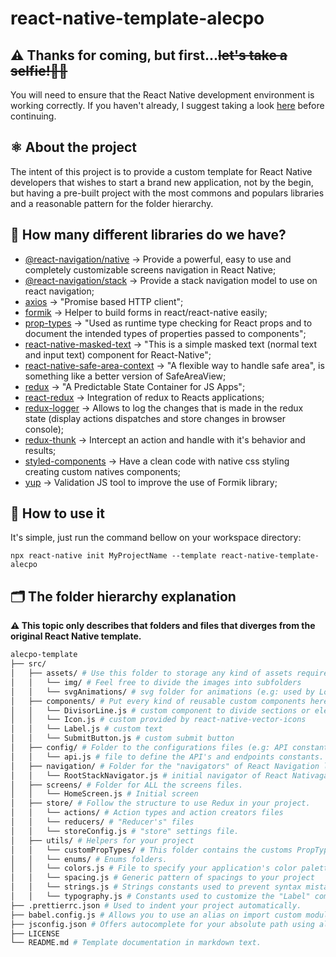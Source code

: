 
# react-native-template-alecpo

## ⚠️ Thanks for coming, but first...~~let's take a selfie!🤳🏻~~
You will need to ensure that the React Native development environment is working correctly. If you haven't already, I suggest taking a look [here](https://reactnative.dev/docs/environment-setup) before continuing.

## ⚛️ About the project 
The intent of this project is to provide a custom template for React Native developers that wishes to start a brand new application, not by the begin, but having a pre-built project with the most commons and populars libraries and a reasonable pattern for the folder hierarchy.

## 🤔 How many different libraries do we have?

 - [@react-navigation/native](https://reactnavigation.org/docs/getting-started) → Provide a powerful, easy to use and completely customizable screens navigation in React Native;
 - [@react-navigation/stack](https://reactnavigation.org/docs/stack-navigator) → Provide a stack navigation model to use on react navigation;
 - [axios](https://github.com/axios/axios) → "Promise based HTTP client";
 - [formik](https://jaredpalmer.com/formik/docs/guides/react-native) → Helper to build forms in react/react-native easily;
 - [prop-types](https://www.npmjs.com/package/prop-types) → "Used as runtime type checking for React props and to document the intended types of properties passed to components";
 - [react-native-masked-text](https://github.com/benhurott/react-native-masked-text) → "This is a simple masked text (normal text and input text) component for React-Native";
 - [react-native-safe-area-context](https://github.com/th3rdwave/react-native-safe-area-context) → "A flexible way to handle safe area", is something like a better version of SafeAreaView;
 - [redux](https://redux.js.org/) →  "A Predictable State Container for JS Apps";
 - [react-redux](https://redux.js.org/basics/usage-with-react) → Integration of redux to Reacts applications;
 - [redux-logger](https://github.com/LogRocket/redux-logger) → Allows to log the changes that is made in the redux state (display actions dispatches and store changes in browser console);
 - [redux-thunk](https://github.com/reduxjs/redux-thunk) → Intercept an action and handle with it's behavior and results;
 - [styled-components](https://styled-components.com/) → Have a clean code with native css styling creating custom natives components;
 - [yup](https://github.com/jquense/yup) → Validation JS tool to improve the use of Formik library;
 
 ## 🙏 How to use it
 It's simple, just run the command bellow on your workspace directory:

    npx react-native init MyProjectName --template react-native-template-alecpo

## 🗂 The folder hierarchy explanation

**⚠️ This topic only describes that folders and files that diverges from the original React Native template.**

 ```bash
alecpo-template
├── src/
│   ├── assets/ # Use this folder to storage any kind of assets required by your app
│   │   └── img/ # Feel free to divide the images into subfolders 
│   │   └── svgAnimations/ # svg folder for animations (e.g: used by Lottie library)
│   ├── components/ # Put every kind of reusable custom components here.
│   │   └── DivisorLine.js # custom component to divide sections or elements in a list.
│   │   └── Icon.js # custom provided by react-native-vector-icons
│   │   └── Label.js # custom text
│   │   └── SubmitButton.js # custom submit button
│   ├── config/ # Folder to the configurations files (e.g: API constants file, Reactotron, i18n, etc).
│   │   └── api.js # file to define the API's and endpoints constants.
│   ├── navigation/ # Folder for the "navigators" of React Navigation library. Use to structure the folder hierarchy. (Hint: Do this with advance planning).
│   │   └── RootStackNavigator.js # initial navigator of React Nativagation library
│   ├── screens/ # Folder for ALL the screens files.
│   │   └── HomeScreen.js # Initial screen
│   ├── store/ # Follow the structure to use Redux in your project.
│   │   └── actions/ # Action types and action creators files
│   │   └── reducers/ # "Reducer's" files
│   │   └── storeConfig.js # "store" settings file.
│   ├── utils/ # Helpers for your project
│   │   └── customPropTypes/ # This folder contains the customs PropTypes that you probably will need.
│   │   └── enums/ # Enums folders.
│   │   └── colors.js # File to specify your application's color palette.
│   │   └── spacing.js # Generic pattern of spacings to your project
│   │   └── strings.js # Strings constants used to prevent syntax mistakes and provide a scalable internationalization.
│   │   └── typography.js # Constants used to customize the "Label" component.
├── .prettierrc.json # Used to indent your project automatically.
├── babel.config.js # Allows you to use an alias on import custom modules or components (e.g: #/components/Label)
├── jsconfig.json # Offers autocomplete for your absolute path using alias (#/)
├── LICENSE
└── README.md # Template documentation in markdown text.
```
